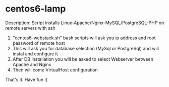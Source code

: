 # centos6-lamp
Description:
Script installs Linux-Apache/Nginx-MySQL/PostgreSQL-PHP on remote servers with ssh
1. "centos6-webstack.sh" bash scripts will ask you ip address and root password of remote host
2. This will ask you for database selection (MySql or PostgreSql) and will instal and configure it
3. After DB installation you will be asked to select Webserver between Apache and Nginx
4. Then will come VirtualHost configuration

That's it. Have fun :)

